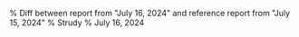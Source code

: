 % Diff between report from "July 16, 2024" and reference report from "July 15, 2024"
% Strudy
% July 16, 2024


